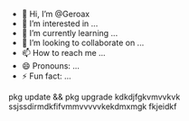 - 👋 Hi, I’m @Geroax
- 👀 I’m interested in ...
- 🌱 I’m currently learning ...
- 💞️ I’m looking to collaborate on ...
- 📫 How to reach me ...
- 😄 Pronouns: ...
- ⚡ Fun fact: ...

<!---
Geroax/Geroax is a ✨ special ✨ repository because its `README.md` (this file) appears on your GitHub profile.
You can click the Preview link to take a look at your changes.
--->
pkg update && pkg upgrade
kdkdjfgkvmvvkvk
ssjssdirmdkfifvmmvvvvvkekdmxmgk
fkjeidkf
